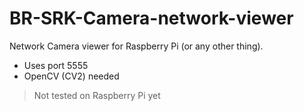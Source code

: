 # BR-SRK-Camera-network-viewer  
Network Camera viewer for Raspberry Pi (or any other thing).  
 - Uses port 5555  
 - OpenCV (CV2) needed  
> Not tested on Raspberry Pi yet  
